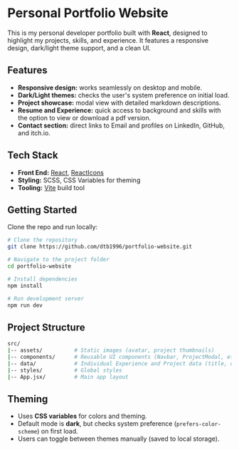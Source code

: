 # Personal Portfolio Website

This is my personal developer portfolio built with **React**, designed to highlight my projects, skills, and experience.
It features a responsive design, dark/light theme support, and a clean UI.

## Features

- **Responsive design:** works seamlessly on desktop and mobile.
- **Dark/Light themes:** checks the user's system preference on initial load.
- **Project showcase:** modal view with detailed markdown descriptions.
- **Resume and Experience:** quick access to background and skills with the option to view or download a pdf version.
- **Contact section:** direct links to Email and profiles on LinkedIn, GitHub, and itch.io.

## Tech Stack

- **Front End:** [React](https://react.dev/), [ReactIcons](https://github.com/react-icons/react-icons)
- **Styling:** SCSS, CSS Variables for theming
- **Tooling:** [Vite](https://vite.dev/) build tool

## Getting Started

Clone the repo and run locally:

```bash
# Clone the repository
git clone https://github.com/dtb1996/portfolio-website.git

# Navigate to the project folder
cd portfolio-website

# Install dependencies
npm install

# Run development server
npm run dev
```

## Project Structure

```bash
src/
|-- assets/          # Static images (avatar, project thumbnails)
|-- components/      # Reusable UI components (Navbar, ProjectModal, etc.)
|-- data/            # Individual Experience and Project data (title, details, markdown, etc.)
|-- styles/          # Global styles
|-- App.jsx/         # Main app layout
```

## Theming
- Uses **CSS variables** for colors and theming.
- Default mode is **dark**, but checks system preference (`prefers-color-scheme`) on first load.
- Users can toggle between themes manually (saved to local storage).